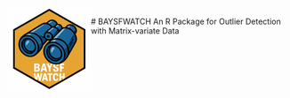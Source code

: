 <img src="man/figures/logo.png" width="150" align="left" />
<br>
# BAYSFWATCH
An R Package for Outlier Detection with Matrix-variate Data

